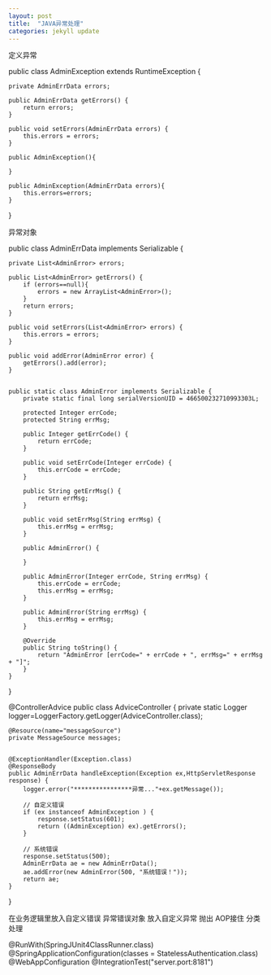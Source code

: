```yaml
---
layout: post
title:  "JAVA异常处理"
categories: jekyll update
---
```



定义异常

public class AdminException extends RuntimeException {
	

	private AdminErrData errors;

	public AdminErrData getErrors() {
		return errors;
	}

	public void setErrors(AdminErrData errors) {
		this.errors = errors;
	}
	
	public AdminException(){
		
	}
	
	public AdminException(AdminErrData errors){
		this.errors=errors;
	}

}


异常对象

public class AdminErrData implements Serializable {

	private List<AdminError> errors;

	public List<AdminError> getErrors() {
		if (errors==null){
			errors = new ArrayList<AdminError>();
		}
		return errors;
	}

	public void setErrors(List<AdminError> errors) {
		this.errors = errors;
	}
	
	public void addError(AdminError error) {
		getErrors().add(error);
	}


	public static class AdminError implements Serializable {
		private static final long serialVersionUID = 466500232710993303L;
		
		protected Integer errCode;
		protected String errMsg;

		public Integer getErrCode() {
			return errCode;
		}

		public void setErrCode(Integer errCode) {
			this.errCode = errCode;
		}

		public String getErrMsg() {
			return errMsg;
		}

		public void setErrMsg(String errMsg) {
			this.errMsg = errMsg;
		}

		public AdminError() {

		}

		public AdminError(Integer errCode, String errMsg) {
			this.errCode = errCode;
			this.errMsg = errMsg;
		}
		
		public AdminError(String errMsg) {
			this.errMsg = errMsg;
		}

		@Override
		public String toString() {
			return "AdminError [errCode=" + errCode + ", errMsg=" + errMsg + "]";
		}
	}
}

@ControllerAdvice
public class AdviceController {
	private static Logger logger=LoggerFactory.getLogger(AdviceController.class);
	
	@Resource(name="messageSource")
	private MessageSource messages;
	
	
	@ExceptionHandler(Exception.class)
	@ResponseBody
	public AdminErrData handleException(Exception ex,HttpServletResponse response) {
		logger.error("****************异常..."+ex.getMessage());
		
		// 自定义错误
		if (ex instanceof AdminException ) {
			response.setStatus(601);
			return ((AdminException) ex).getErrors();
		}
		
		// 系统错误
		response.setStatus(500);
		AdminErrData ae = new AdminErrData();
		ae.addError(new AdminError(500, "系统错误！"));
		return ae;
	}
}


在业务逻辑里放入自定义错误
异常错误对象
放入自定义异常 抛出
AOP接住 分类处理



@RunWith(SpringJUnit4ClassRunner.class)
@SpringApplicationConfiguration(classes = StatelessAuthentication.class)
@WebAppConfiguration
@IntegrationTest("server.port:8181")